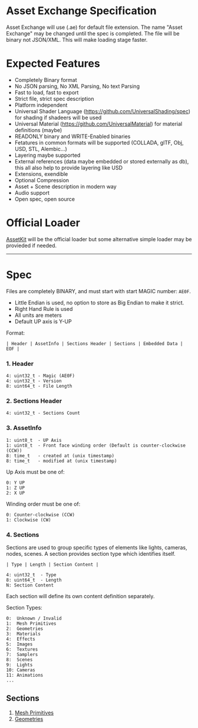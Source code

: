 # Asset Exchange Specification

Asset Exchange will use (.ae) for default file extension. The name "Asset Exchange" may be changed until the spec is completed. The file will be binary not JSON/XML. This will make loading stage faster.

# Expected Features

* Completely Binary format
* No JSON parsing, No XML Parsing, No text Parsing
* Fast to load, fast to export
* Strict file, strict spec description 
* Platform independent
* Universal Shader Language (https://github.com/UniversalShading/spec) for shading if shadeers will be used
* Universal Material (https://github.com/UniversalMaterial) for material definitions (maybe)
* READONLY binary and WRITE-Enabled binaries
* Fetatures in common formats will be supported (COLLADA, glTF, Obj, USD, STL, Alembic...)
* Layering maybe supported
* External references (data maybe embedded or stored externally as db), this all also help to provide layering like USD
* Extensions, exendible
* Optional Compression
* Asset + Scene description in modern way
* Audio support
* Open spec, open source

# Official Loader

[AssetKit](https://github.com/recp/AssetKit) will be the official loader but some alternative simple loader may be provieded if needed.

---

# Spec

Files are completely BINARY, and must start with start MAGIC number: `AE0F`.

- Little Endian is used, no option to store as Big Endian to make it strict. 
- Right Hand Rule is used
- All units are meters
- Default UP axis is Y-UP

Format:

```
| Header | AssetInfo | Sections Header | Sections | Embedded Data | EOF |
```

### 1. Header

```
4: uint32_t - Magic (AE0F)
4: uint32_t - Version
8: uint64_t - File Length
```

### 2. Sections Header

```
4: uint32_t - Sections Count
```

### 3. AssetInfo

```
1: uint8_t  - UP Axis
1: uint8_t  - Front face winding order (Default is counter-clockwise (CCW))
8: time_t   - created at (unix timestamp)
8: time_t   - modified at (unix timestamp)
```

Up Axis must be one of:

```
0: Y UP
1: Z UP
2: X UP
```

Winding order must be one of:

```
0: Counter-clockwise (CCW)
1: Clockwise (CW)
```

### 4. Sections

Sections are used to group specific types of elements like lights, cameras, nodes, scenes. A section provides section type which identifies itself.

```
| Type | Length | Section Content |
```

```
4: uint32_t  - Type
8: uint64_t  - Length
N: Section Content
```

Each section will define its own content definition separately.

Section Types:

```
0:  Unknown / Invalid
1:  Mesh Primitives
2:  Geometries
3:  Materials
4:  Effects
5:  Images
6:  Textures
7:  Samplers
8:  Scenes
9:  Lights
10: Cameras
11: Animations
...
```

## Sections

1. [Mesh Primitives](sections/mesh.prim.md)
2. [Geometries](sections/geometries.md)

